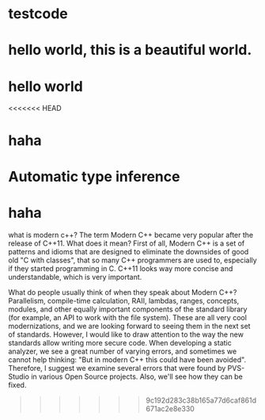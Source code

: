 # testcode
# hello world, this is a beautiful world. 
# hello world
<<<<<<< HEAD
# haha
Automatic type inference
=======
# haha 
what is modern c++?
The term Modern C++ became very popular after the release of C++11. What does it mean? First of all, Modern C++ is a set of patterns and idioms that are designed to eliminate the downsides of good old "C with classes", that so many C++ programmers are used to, especially if they started programming in C. C++11 looks way more concise and understandable, which is very important.

What do people usually think of when they speak about Modern C++? Parallelism, compile-time calculation, RAII, lambdas, ranges, concepts, modules, and other equally important components of the standard library (for example, an API to work with the file system). These are all very cool modernizations, and we are looking forward to seeing them in the next set of standards. However, I would like to draw attention to the way the new standards allow writing more secure code. When developing a static analyzer, we see a great number of varying errors, and sometimes we cannot help thinking: "But in modern C++ this could have been avoided". Therefore, I suggest we examine several errors that were found by PVS-Studio in various Open Source projects. Also, we'll see how they can be fixed.
>>>>>>> 9c192d283c38b165a77d6caf861d671ac2e8e330
